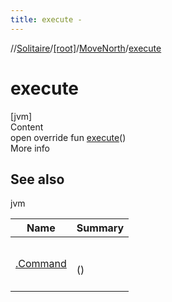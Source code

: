 ```yaml
---
title: execute -
---
```

//[Solitaire](../../index.md)/[[root]](../index.md)/[MoveNorth](index.md)/[execute](execute.md)



# execute  
[jvm]  
Content  
open override fun [execute](execute.md)()  
More info  


## See also  
  
jvm  
  
|  Name|  Summary| 
|---|---|
| <a name="/MoveNorth/execute/#/PointingToDeclaration/"></a>[.Command](../-command/execute.md)| <a name="/MoveNorth/execute/#/PointingToDeclaration/"></a><br><br>()<br><br>
  
  



